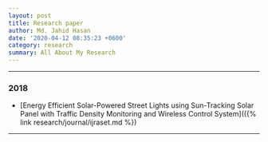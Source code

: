 ```yaml
---
layout: post
title: Research paper
author: Md. Jahid Hasan
date: '2020-04-12 08:35:23 +0600'
category: research
summary: All About My Research
---
```


_________________________________________________________________________


### 2018
* [Energy Efficient Solar-Powered Street Lights using Sun-Tracking Solar Panel with Traffic Density Monitoring and Wireless Control System](({% link research/journal/ijraset.md %})



_________________________________________________________________________
